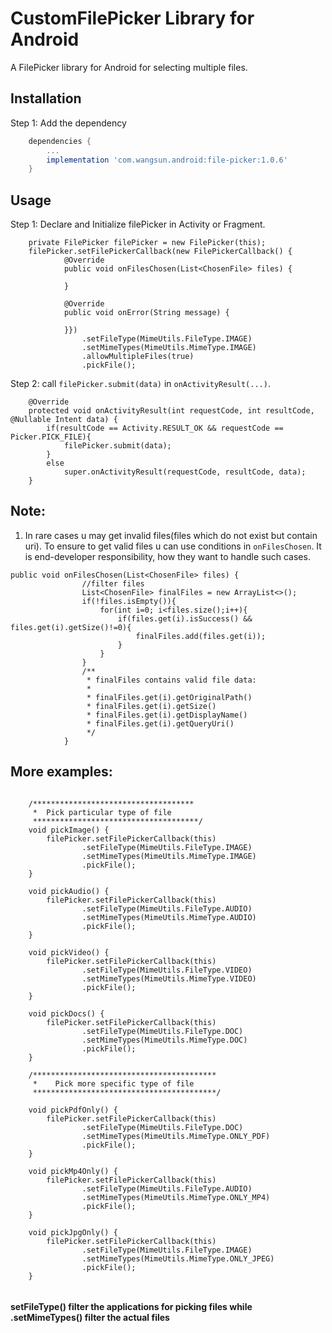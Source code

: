 # CustomFilePicker Library for Android



A FilePicker library for Android for selecting multiple files.


## Installation
Step 1: Add the dependency

```gradle
    dependencies {
        ...
        implementation 'com.wangsun.android:file-picker:1.0.6'
    }
```

## Usage

Step 1: Declare and Initialize filePicker in Activity or Fragment.

```
    private FilePicker filePicker = new FilePicker(this);
    filePicker.setFilePickerCallback(new FilePickerCallback() {
            @Override
            public void onFilesChosen(List<ChosenFile> files) {

            }

            @Override
            public void onError(String message) {

            }})
                .setFileType(MimeUtils.FileType.IMAGE)
                .setMimeTypes(MimeUtils.MimeType.IMAGE)
                .allowMultipleFiles(true) 
                .pickFile();
```

Step 2: call ```filePicker.submit(data)``` in ```onActivityResult(...)```.

```
    @Override
    protected void onActivityResult(int requestCode, int resultCode, @Nullable Intent data) {
        if(resultCode == Activity.RESULT_OK && requestCode == Picker.PICK_FILE){
            filePicker.submit(data);
        }
        else
            super.onActivityResult(requestCode, resultCode, data);
    }
```

## Note:
1. In rare cases u may get invalid files(files which do not exist but contain uri). To ensure to get valid files u can use conditions in ```onFilesChosen```. It is end-developer responsibility, how they want to handle such cases.

```
public void onFilesChosen(List<ChosenFile> files) {
                //filter files
                List<ChosenFile> finalFiles = new ArrayList<>();
                if(!files.isEmpty()){
                    for(int i=0; i<files.size();i++){
                        if(files.get(i).isSuccess() && files.get(i).getSize()!=0){
                            finalFiles.add(files.get(i));
                        }
                    }
                }
                /**
                 * finalFiles contains valid file data:
                 *
                 * finalFiles.get(i).getOriginalPath()
                 * finalFiles.get(i).getSize()
                 * finalFiles.get(i).getDisplayName()
                 * finalFiles.get(i).getQueryUri()
                 */
            }
```

## More examples:

```

    /************************************
     *  Pick particular type of file
     *************************************/
    void pickImage() {
        filePicker.setFilePickerCallback(this)
                .setFileType(MimeUtils.FileType.IMAGE)
                .setMimeTypes(MimeUtils.MimeType.IMAGE)
                .pickFile();
    }

    void pickAudio() {
        filePicker.setFilePickerCallback(this)
                .setFileType(MimeUtils.FileType.AUDIO)
                .setMimeTypes(MimeUtils.MimeType.AUDIO)
                .pickFile();
    }

    void pickVideo() {
        filePicker.setFilePickerCallback(this)
                .setFileType(MimeUtils.FileType.VIDEO)
                .setMimeTypes(MimeUtils.MimeType.VIDEO)
                .pickFile();
    }

    void pickDocs() {
        filePicker.setFilePickerCallback(this)
                .setFileType(MimeUtils.FileType.DOC)
                .setMimeTypes(MimeUtils.MimeType.DOC)
                .pickFile();
    }

    /*****************************************
     *    Pick more specific type of file
     *****************************************/

    void pickPdfOnly() {
        filePicker.setFilePickerCallback(this)
                .setFileType(MimeUtils.FileType.DOC)
                .setMimeTypes(MimeUtils.MimeType.ONLY_PDF)
                .pickFile();
    }
    
    void pickMp4Only() {
        filePicker.setFilePickerCallback(this)
                .setFileType(MimeUtils.FileType.AUDIO)
                .setMimeTypes(MimeUtils.MimeType.ONLY_MP4)
                .pickFile();
    }
    
    void pickJpgOnly() {
        filePicker.setFilePickerCallback(this)
                .setFileType(MimeUtils.FileType.IMAGE)
                .setMimeTypes(MimeUtils.MimeType.ONLY_JPEG)
                .pickFile();
    }
    
```

#### setFileType() filter the applications for picking files while .setMimeTypes() filter the actual files



